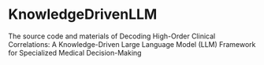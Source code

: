 # KnowledgeDrivenLLM
The source code and materials of Decoding High-Order Clinical Correlations: A Knowledge-Driven Large Language Model (LLM) Framework for Specialized Medical Decision-Making
